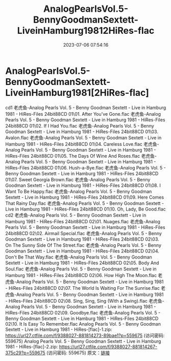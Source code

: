 ﻿---
title: AnalogPearlsVol.5-BennyGoodmanSextett-LiveinHamburg19812HiRes-flac
date: 2023-07-06 07:54:16
categories: 古典音乐、新世纪、纯音雅乐
tags: 纯音雅乐
---
# AnalogPearlsVol.5-BennyGoodmanSextett-LiveinHamburg1981[2HiRes-flac]

cd1
老虎鱼-Analog Pearls Vol. 5 - Benny Goodman Sextett - Live in
Hamburg 1981 - HiRes-Files 24bit88CD 01\01. After You've
Gone.flac
老虎鱼-Analog Pearls Vol. 5 - Benny Goodman Sextett - Live in
Hamburg 1981 - HiRes-Files 24bit88CD 01\02. If I Had You.flac
老虎鱼-Analog Pearls Vol. 5 - Benny Goodman Sextett - Live in
Hamburg 1981 - HiRes-Files 24bit88CD 01\03. Avalon.flac
老虎鱼-Analog Pearls Vol. 5 - Benny Goodman Sextett - Live in
Hamburg 1981 - HiRes-Files 24bit88CD 01\04. Careless Love.flac
老虎鱼-Analog Pearls Vol. 5 - Benny Goodman Sextett - Live in
Hamburg 1981 - HiRes-Files 24bit88CD 01\05. The Days Of Wine And
Roses.flac
老虎鱼-Analog Pearls Vol. 5 - Benny Goodman Sextett - Live in
Hamburg 1981 - HiRes-Files 24bit88CD 01\06. Hush-a-Bye.flac
老虎鱼-Analog Pearls Vol. 5 - Benny Goodman Sextett - Live in
Hamburg 1981 - HiRes-Files 24bit88CD 01\07. Sweet Georgia
Brown.flac
老虎鱼-Analog Pearls Vol. 5 - Benny Goodman Sextett - Live in
Hamburg 1981 - HiRes-Files 24bit88CD 01\08. I Want To Be
Happy.flac
老虎鱼-Analog Pearls Vol. 5 - Benny Goodman Sextett - Live in
Hamburg 1981 - HiRes-Files 24bit88CD 01\09. Here Comes That Rainy
Day.flac
老虎鱼-Analog Pearls Vol. 5 - Benny Goodman Sextett - Live in
Hamburg 1981 - HiRes-Files 24bit88CD 01\10. Oh, Lady, Be
Good.flac
cd2
老虎鱼-Analog Pearls Vol. 5 - Benny Goodman Sextett - Live in
Hamburg 1981 - HiRes-Files 24bit88CD 02\01. Nuages.flac
老虎鱼-Analog Pearls Vol. 5 - Benny Goodman Sextett - Live in
Hamburg 1981 - HiRes-Files 24bit88CD 02\02. Airmail
Special.flac
老虎鱼-Analog Pearls Vol. 5 - Benny Goodman Sextett - Live in
Hamburg 1981 - HiRes-Files 24bit88CD 02\03. On The Sunny Side Of
The Street.flac
老虎鱼-Analog Pearls Vol. 5 - Benny Goodman Sextett - Live in
Hamburg 1981 - HiRes-Files 24bit88CD 02\04. Don't Be That
Way.flac
老虎鱼-Analog Pearls Vol. 5 - Benny Goodman Sextett - Live in
Hamburg 1981 - HiRes-Files 24bit88CD 02\05. Body And Soul.flac
老虎鱼-Analog Pearls Vol. 5 - Benny Goodman Sextett - Live in
Hamburg 1981 - HiRes-Files 24bit88CD 02\06. How High The
Moon.flac
老虎鱼-Analog Pearls Vol. 5 - Benny Goodman Sextett - Live in
Hamburg 1981 - HiRes-Files 24bit88CD 02\07. The World Is Waiting
For The Sunrise.flac
老虎鱼-Analog Pearls Vol. 5 - Benny Goodman Sextett - Live in
Hamburg 1981 - HiRes-Files 24bit88CD 02\08. Sing, Sing, Sing (With
a Swing).flac
老虎鱼-Analog Pearls Vol. 5 - Benny Goodman Sextett - Live in
Hamburg 1981 - HiRes-Files 24bit88CD 02\09. Goodbye.flac
老虎鱼-Analog Pearls Vol. 5 - Benny Goodman Sextett - Live in
Hamburg 1981 - HiRes-Files 24bit88CD 02\10. It Is Easy To
Remember.flac
Analog Pearls Vol. 5 - Benny Goodman Sextett - Live in Hamburg
1981 - HiRes-[flac]-1.zip: https://url27.ctfile.com/f/9388027-881814273-89bae1?p=559675
(访问密码: 559675)
Analog Pearls Vol. 5 - Benny Goodman Sextett - Live in Hamburg
1981 - HiRes-[flac]-2.zip: https://url27.ctfile.com/f/9388027-881814267-375c29?p=559675
(访问密码: 559675)
原文：[链接](https://blog.sina.com.cn/s/blog_1647c7e76010312kx.html)